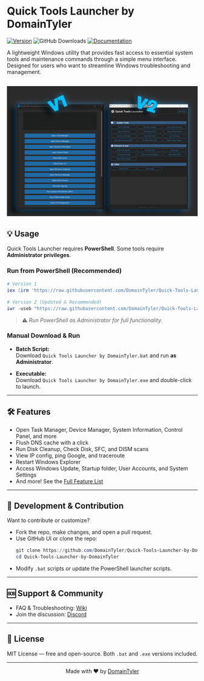 # Quick Tools Launcher by DomainTyler

[![Version](https://img.shields.io/github/v/release/DomainTyler/Quick-Tools-Launcher-by-DomainTyler?color=%230567ff&label=Latest%20Release&style=for-the-badge)](https://github.com/DomainTyler/Quick-Tools-Launcher-by-DomainTyler/releases/latest)
![GitHub Downloads](https://img.shields.io/github/downloads/DomainTyler/Quick-Tools-Launcher-by-DomainTyler/total?label=Total%20Downloads&style=for-the-badge)
[![Documentation](https://img.shields.io/badge/Documentation-View%20Wiki-grey?style=for-the-badge&logo=bookstack)](https://github.com/DomainTyler/Quick-Tools-Launcher-by-DomainTyler/wiki)

A lightweight Windows utility that provides fast access to essential system tools and maintenance commands through a simple menu interface. Designed for users who want to streamline Windows troubleshooting and management.

![Preview](https://raw.githubusercontent.com/DomainTyler/Quick-Tools-Launcher-by-DomainTyler/main/preview%20image.png)
---

## 💡 Usage

Quick Tools Launcher requires **PowerShell**. Some tools require **Administrator privileges**.

### Run from PowerShell (Recommended)

```powershell
# Version 1
iex (irm 'https://raw.githubusercontent.com/DomainTyler/Quick-Tools-Launcher-by-DomainTyler/main/launch%20v1.ps1')
```
```powershell
# Version 2 (Updated & Recommended)
iwr -useb "https://raw.githubusercontent.com/DomainTyler/Quick-Tools-Launcher-by-DomainTyler/main/launch%20v2.ps1" | iex
```

> ⚠️ *Run PowerShell as Administrator for full functionality.*

### Manual Download & Run

- **Batch Script:**  
  Download `Quick Tools Launcher by DomainTyler.bat` and run **as Administrator**.

- **Executable:**  
  Download `Quick Tools Launcher by DomainTyler.exe` and double-click to launch.

---

## 🛠️ Features

- Open Task Manager, Device Manager, System Information, Control Panel, and more  
- Flush DNS cache with a click  
- Run Disk Cleanup, Check Disk, SFC, and DISM scans  
- View IP config, ping Google, and traceroute  
- Restart Windows Explorer  
- Access Windows Update, Startup folder, User Accounts, and System Settings  
- And more! See the [Full Feature List](https://github.com/DomainTyler/Quick-Tools-Launcher-by-DomainTyler/wiki/Full-Feature-List)

---

## 🧰 Development & Contribution

Want to contribute or customize?

- Fork the repo, make changes, and open a pull request.  
- Use GitHub UI or clone the repo:  
  ```powershell
  git clone https://github.com/DomainTyler/Quick-Tools-Launcher-by-DomainTyler.git
  cd Quick-Tools-Launcher-by-DomainTyler
  ```
- Modify `.bat` scripts or update the PowerShell launcher scripts.

---

## 🆘 Support & Community

- FAQ & Troubleshooting: [Wiki](https://github.com/DomainTyler/Quick-Tools-Launcher-by-DomainTyler/wiki)  
- Join the discussion: [Discord](https://discord.gg/YOUR_DISCORD_INVITE)  

---

## 📜 License

MIT License — free and open-source. Both `.bat` and `.exe` versions included.

---

<p align="center">Made with ❤️ by <a href="https://github.com/DomainTyler">DomainTyler</a></p>
